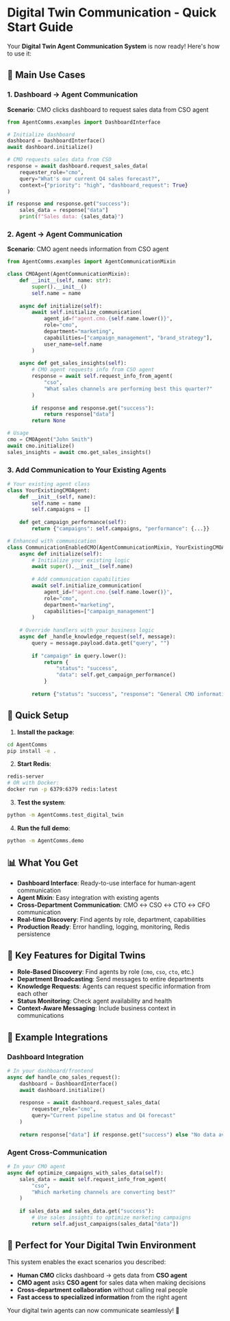 # Digital Twin Communication - Quick Start Guide

Your **Digital Twin Agent Communication System** is now ready! Here's how to use it:

## 🎯 Main Use Cases

### 1. Dashboard → Agent Communication
**Scenario**: CMO clicks dashboard to request sales data from CSO agent

```python
from AgentComms.examples import DashboardInterface

# Initialize dashboard
dashboard = DashboardInterface()
await dashboard.initialize()

# CMO requests sales data from CSO
response = await dashboard.request_sales_data(
    requester_role="cmo",
    query="What's our current Q4 sales forecast?",
    context={"priority": "high", "dashboard_request": True}
)

if response and response.get("success"):
    sales_data = response["data"]
    print(f"Sales data: {sales_data}")
```

### 2. Agent → Agent Communication
**Scenario**: CMO agent needs information from CSO agent

```python
from AgentComms.examples import AgentCommunicationMixin

class CMOAgent(AgentCommunicationMixin):
    def __init__(self, name: str):
        super().__init__()
        self.name = name
    
    async def initialize(self):
        await self.initialize_communication(
            agent_id=f"agent.cmo.{self.name.lower()}",
            role="cmo",
            department="marketing",
            capabilities=["campaign_management", "brand_strategy"],
            user_name=self.name
        )
    
    async def get_sales_insights(self):
        # CMO agent requests info from CSO agent
        response = await self.request_info_from_agent(
            "cso", 
            "What sales channels are performing best this quarter?"
        )
        
        if response and response.get("success"):
            return response["data"]
        return None

# Usage
cmo = CMOAgent("John Smith")
await cmo.initialize()
sales_insights = await cmo.get_sales_insights()
```

### 3. Add Communication to Your Existing Agents

```python
# Your existing agent class
class YourExistingCMOAgent:
    def __init__(self, name):
        self.name = name
        self.campaigns = []
    
    def get_campaign_performance(self):
        return {"campaigns": self.campaigns, "performance": {...}}

# Enhanced with communication
class CommunicationEnabledCMO(AgentCommunicationMixin, YourExistingCMOAgent):
    async def initialize(self):
        # Initialize your existing logic
        await super().__init__(self.name)
        
        # Add communication capabilities
        await self.initialize_communication(
            agent_id=f"agent.cmo.{self.name.lower()}",
            role="cmo",
            department="marketing",
            capabilities=["campaign_management"]
        )
    
    # Override handlers with your business logic
    async def _handle_knowledge_request(self, message):
        query = message.payload.data.get("query", "")
        
        if "campaign" in query.lower():
            return {
                "status": "success",
                "data": self.get_campaign_performance()
            }
        
        return {"status": "success", "response": "General CMO information"}
```

## 🔧 Quick Setup

1. **Install the package**:
```bash
cd AgentComms
pip install -e .
```

2. **Start Redis**:
```bash
redis-server
# OR with Docker:
docker run -p 6379:6379 redis:latest
```

3. **Test the system**:
```bash
python -m AgentComms.test_digital_twin
```

4. **Run the full demo**:
```bash
python -m AgentComms.demo
```

## 📊 What You Get

- **Dashboard Interface**: Ready-to-use interface for human-agent communication
- **Agent Mixin**: Easy integration with existing agents
- **Cross-Department Communication**: CMO ↔ CSO ↔ CTO ↔ CFO communication
- **Real-time Discovery**: Find agents by role, department, capabilities
- **Production Ready**: Error handling, logging, monitoring, Redis persistence

## 🌟 Key Features for Digital Twins

- **Role-Based Discovery**: Find agents by role (`cmo`, `cso`, `cto`, etc.)
- **Department Broadcasting**: Send messages to entire departments
- **Knowledge Requests**: Agents can request specific information from each other
- **Status Monitoring**: Check agent availability and health
- **Context-Aware Messaging**: Include business context in communications

## 📝 Example Integrations

### Dashboard Integration
```python
# In your dashboard/frontend
async def handle_cmo_sales_request():
    dashboard = DashboardInterface()
    await dashboard.initialize()
    
    response = await dashboard.request_sales_data(
        requester_role="cmo",
        query="Current pipeline status and Q4 forecast"
    )
    
    return response["data"] if response.get("success") else "No data available"
```

### Agent Cross-Communication
```python
# In your CMO agent
async def optimize_campaigns_with_sales_data(self):
    sales_data = await self.request_info_from_agent(
        "cso",
        "Which marketing channels are converting best?"
    )
    
    if sales_data and sales_data.get("success"):
        # Use sales insights to optimize marketing campaigns
        return self.adjust_campaigns(sales_data["data"])
```

## 🎯 Perfect for Your Digital Twin Environment

This system enables the exact scenarios you described:
- **Human CMO** clicks dashboard → gets data from **CSO agent**
- **CMO agent** asks **CSO agent** for sales data when making decisions
- **Cross-department collaboration** without calling real people
- **Fast access to specialized information** from the right agent

Your digital twin agents can now communicate seamlessly! 🚀 